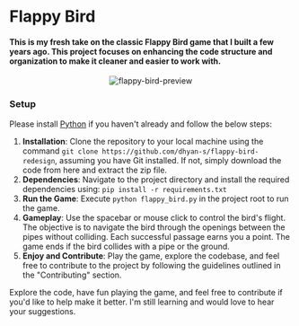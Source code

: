 # Flappy Bird
#### **This is my fresh take on the classic Flappy Bird game that I built a few years ago. This project focuses on enhancing the code structure and organization to make it cleaner and easier to work with.**

<p align="center">
  <img src="https://github.com/dhyan-s/flappy-bird/assets/106443221/905bff2e-b4fe-4c7d-bfd4-f6de1e7c464b" alt="flappy-bird-preview">
</p>

### Setup
Please install [Python](https://www.python.org/downloads/) if you haven't already and follow the below steps:
1. **Installation**: Clone the repository to your local machine using the command `git clone https://github.com/dhyan-s/flappy-bird-redesign`, assuming you have Git installed. If not, simply download the code from here and extract the zip file.
2. **Dependencies**: Navigate to the project directory and install the required dependencies using: `pip install -r requirements.txt`
3. **Run the Game**: Execute `python flappy_bird.py` in the project root to run the game.
4. **Gameplay**: Use the spacebar or mouse click to control the bird's flight. The objective is to navigate the bird through the openings between the pipes without colliding. Each successful passage earns you a point. The game ends if the bird collides with a pipe or the ground.
5. **Enjoy and Contribute**: Play the game, explore the codebase, and feel free to contribute to the project by following the guidelines outlined in the "Contributing" section.

Explore the code, have fun playing the game, and feel free to contribute if you'd like to help make it better. I'm still learning and would love to hear your suggestions.
